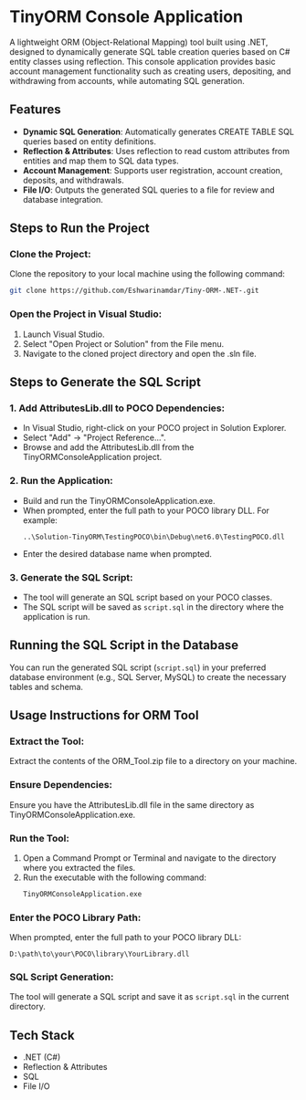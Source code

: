 # TinyORM Console Application

A lightweight ORM (Object-Relational Mapping) tool built using .NET, designed to dynamically generate SQL table creation queries based on C# entity classes using reflection. This console application provides basic account management functionality such as creating users, depositing, and withdrawing from accounts, while automating SQL generation.

## Features

- **Dynamic SQL Generation**: Automatically generates CREATE TABLE SQL queries based on entity definitions.
- **Reflection & Attributes**: Uses reflection to read custom attributes from entities and map them to SQL data types.
- **Account Management**: Supports user registration, account creation, deposits, and withdrawals.
- **File I/O**: Outputs the generated SQL queries to a file for review and database integration.

## Steps to Run the Project

### Clone the Project:

Clone the repository to your local machine using the following command:

```bash
git clone https://github.com/Eshwarinamdar/Tiny-ORM-.NET-.git
```

### Open the Project in Visual Studio:

1. Launch Visual Studio.
2. Select "Open Project or Solution" from the File menu.
3. Navigate to the cloned project directory and open the .sln file.

## Steps to Generate the SQL Script

### 1. Add AttributesLib.dll to POCO Dependencies:

- In Visual Studio, right-click on your POCO project in Solution Explorer.
- Select "Add" -> "Project Reference...".
- Browse and add the AttributesLib.dll from the TinyORMConsoleApplication project.

### 2. Run the Application:

- Build and run the TinyORMConsoleApplication.exe.
- When prompted, enter the full path to your POCO library DLL. For example:
  ```
  ..\Solution-TinyORM\TestingPOCO\bin\Debug\net6.0\TestingPOCO.dll
  ```
- Enter the desired database name when prompted.

### 3. Generate the SQL Script:

- The tool will generate an SQL script based on your POCO classes.
- The SQL script will be saved as `script.sql` in the directory where the application is run.

## Running the SQL Script in the Database

You can run the generated SQL script (`script.sql`) in your preferred database environment (e.g., SQL Server, MySQL) to create the necessary tables and schema.

## Usage Instructions for ORM Tool

### Extract the Tool:

Extract the contents of the ORM_Tool.zip file to a directory on your machine.

### Ensure Dependencies:

Ensure you have the AttributesLib.dll file in the same directory as TinyORMConsoleApplication.exe.

### Run the Tool:

1. Open a Command Prompt or Terminal and navigate to the directory where you extracted the files.
2. Run the executable with the following command:
   ```bash
   TinyORMConsoleApplication.exe
   ```

### Enter the POCO Library Path:

When prompted, enter the full path to your POCO library DLL:

```
D:\path\to\your\POCO\library\YourLibrary.dll
```

### SQL Script Generation:

The tool will generate a SQL script and save it as `script.sql` in the current directory.

## Tech Stack

- .NET (C#)
- Reflection & Attributes
- SQL
- File I/O
